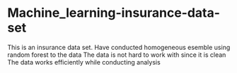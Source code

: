 # Machine_learning-insurance-data-set
This is an insurance data set.
Have conducted homogeneous esemble using random forest to the data
The data is not hard to work with since it is clean
The data works efficiently while conducting analysis
